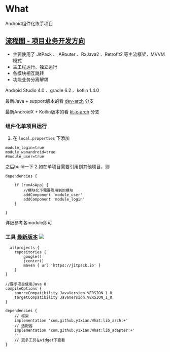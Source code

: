 # What  

Android组件化练手项目

## [流程图 - 项目业务开发方向](https://www.processon.com/view/link/5ee9e48407912929cb49f28d)

-  主要使用了 JitPack 、 ARouter 、RxJava2 、Retrofit2 等主流框架，MVVM模式
-  主工程运行、独立运行
-  各模块相互跳转
-  功能业务分离解耦


Android Studio 4.0 、gradle 6.2 、kotlin 1.4.0

最新Java + support版本的看 [dev-arch](https://github.com/y1xian/What/tree/dev-arch) 分支

最新AndroidX + Kotlin版本的看 [kt-x-arch](https://github.com/y1xian/What/tree/kt-x-arch) 分支



### 组件化单项目运行
1. 在 `local.properties` 下添加
```
module_login=true
module_wanandroid=true
#module_user=true
```
之后build一下
2.如在单项目需要引用到其他项目，则
```
dependencies {

    if (runAsApp) {
        //模块化下需要引用到的模块
        addComponent 'module_user'
        addComponent 'module_login'
    }

}
```
详细参考各module即可

### 工具 [最新版本](https://github.com/y1xian/What/releases) [![](https://jitpack.io/v/y1xian/What.svg)](https://jitpack.io/#y1xian/What)
```
  allprojects {
    repositories {
        google()
        jcenter()
        maven { url 'https://jitpack.io' }
    }
}

//要求项目使用Java 8
compileOptions {
    sourceCompatibility JavaVersion.VERSION_1_8
    targetCompatibility JavaVersion.VERSION_1_8
}

dependencies {
    // 框架
    implementation 'com.github.y1xian.What:lib_arch:+'
    // 适配器
    implementation 'com.github.y1xian.What:lib_adapter:+'
    ···
    // 更多工具在widget下查看
}
```

